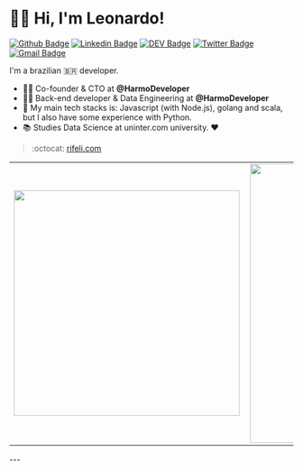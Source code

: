 # :man_technologist: Hi, I'm Leonardo!

[![Github Badge](https://img.shields.io/badge/-Github-000?style=flat-square&logo=Github&logoColor=white&link=https://github.com/leonardorifeli)](https://github.com/leonardorifeli)
[![Linkedin Badge](https://img.shields.io/badge/-LinkedIn-blue?style=flat-square&logo=Linkedin&logoColor=white&link=https://www.linkedin.com/in/leonardorifeli/)](https://www.linkedin.com/in/leonardorifeli/)
[![DEV Badge](https://img.shields.io/badge/-DEV.to-000?style=flat-square&logo=dev.to&logoColor=white&link=https://dev.to/leonardorifeli)](https://dev.to/leonardorifeli)
[![Twitter Badge](https://img.shields.io/badge/-Twitter-1ca0f1?style=flat-square&labelColor=1ca0f1&logo=twitter&logoColor=white&link=https://twitter.com/leonardorifeli)](https://twitter.com/leonardorifeli)
[![Gmail Badge](https://img.shields.io/badge/-Gmail-c14438?style=flat-square&logo=Gmail&logoColor=white&link=mailto:leonardorifeli@gmail.com)](mailto:leonardorifeli@gmail.com)

I'm a brazilian 🇧🇷 developer.

- :office_worker: Co-founder & CTO at **@HarmoDeveloper**
- :office_worker: Back-end developer & Data Engineering at **@HarmoDeveloper**
- :blue_heart: My main tech stacks is: Javascript (with Node.js), golang and scala, but I also have some experience with Python.
- :books: Studies Data Science at uninter.com university. :heart:

> :octocat: [rifeli.com](https://rifeli.com)

<center>
  <table>
    <tr>
        <td><img width="400px" align="left" src="https://github-readme-stats.vercel.app/api/top-langs/?username=leonardorifeli&hide=ApacheConf,SCSS,html,TSQL,CSS&layout=compact&count_private=true&langs_count=50&theme=dark" /></td>
        <td><img width="495px" align="left" src="https://github-readme-stats.vercel.app/api?username=leonardorifeli&count_private=tru&show_icons=true&theme=dark" /></td>
    </tr>   
  </table>
</center>
---
